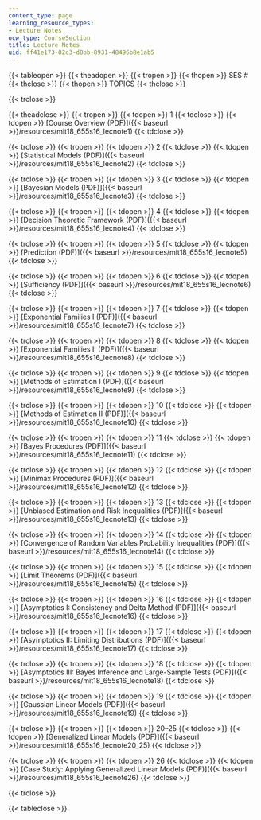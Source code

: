 ```yaml
---
content_type: page
learning_resource_types:
- Lecture Notes
ocw_type: CourseSection
title: Lecture Notes
uid: ff41e173-82c3-d8bb-8931-48496b8e1ab5
---
```


{{< tableopen >}}
{{< theadopen >}}
{{< tropen >}}
{{< thopen >}}
SES #
{{< thclose >}}
{{< thopen >}}
TOPICS
{{< thclose >}}

{{< trclose >}}

{{< theadclose >}}
{{< tropen >}}
{{< tdopen >}}
1
{{< tdclose >}}
{{< tdopen >}}
[Course Overview (PDF)]({{< baseurl >}}/resources/mit18_655s16_lecnote1)
{{< tdclose >}}

{{< trclose >}}
{{< tropen >}}
{{< tdopen >}}
2
{{< tdclose >}}
{{< tdopen >}}
[Statistical Models (PDF)]({{< baseurl >}}/resources/mit18_655s16_lecnote2)
{{< tdclose >}}

{{< trclose >}}
{{< tropen >}}
{{< tdopen >}}
3
{{< tdclose >}}
{{< tdopen >}}
[Bayesian Models (PDF)]({{< baseurl >}}/resources/mit18_655s16_lecnote3)
{{< tdclose >}}

{{< trclose >}}
{{< tropen >}}
{{< tdopen >}}
4
{{< tdclose >}}
{{< tdopen >}}
[Decision Theoretic Framework (PDF)]({{< baseurl >}}/resources/mit18_655s16_lecnote4)
{{< tdclose >}}

{{< trclose >}}
{{< tropen >}}
{{< tdopen >}}
5
{{< tdclose >}}
{{< tdopen >}}
[Prediction (PDF)]({{< baseurl >}}/resources/mit18_655s16_lecnote5)
{{< tdclose >}}

{{< trclose >}}
{{< tropen >}}
{{< tdopen >}}
6
{{< tdclose >}}
{{< tdopen >}}
[Sufficiency (PDF)]({{< baseurl >}}/resources/mit18_655s16_lecnote6)
{{< tdclose >}}

{{< trclose >}}
{{< tropen >}}
{{< tdopen >}}
7
{{< tdclose >}}
{{< tdopen >}}
[Exponential Families I (PDF)]({{< baseurl >}}/resources/mit18_655s16_lecnote7)
{{< tdclose >}}

{{< trclose >}}
{{< tropen >}}
{{< tdopen >}}
8
{{< tdclose >}}
{{< tdopen >}}
[Exponential Families II (PDF)]({{< baseurl >}}/resources/mit18_655s16_lecnote8)
{{< tdclose >}}

{{< trclose >}}
{{< tropen >}}
{{< tdopen >}}
9
{{< tdclose >}}
{{< tdopen >}}
[Methods of Estimation I (PDF)]({{< baseurl >}}/resources/mit18_655s16_lecnote9)
{{< tdclose >}}

{{< trclose >}}
{{< tropen >}}
{{< tdopen >}}
10
{{< tdclose >}}
{{< tdopen >}}
[Methods of Estimation II (PDF)]({{< baseurl >}}/resources/mit18_655s16_lecnote10)
{{< tdclose >}}

{{< trclose >}}
{{< tropen >}}
{{< tdopen >}}
11
{{< tdclose >}}
{{< tdopen >}}
[Bayes Procedures (PDF)]({{< baseurl >}}/resources/mit18_655s16_lecnote11)
{{< tdclose >}}

{{< trclose >}}
{{< tropen >}}
{{< tdopen >}}
12
{{< tdclose >}}
{{< tdopen >}}
[Minimax Procedures (PDF)]({{< baseurl >}}/resources/mit18_655s16_lecnote12)
{{< tdclose >}}

{{< trclose >}}
{{< tropen >}}
{{< tdopen >}}
13
{{< tdclose >}}
{{< tdopen >}}
[Unbiased Estimation and Risk Inequalities (PDF)]({{< baseurl >}}/resources/mit18_655s16_lecnote13)
{{< tdclose >}}

{{< trclose >}}
{{< tropen >}}
{{< tdopen >}}
14
{{< tdclose >}}
{{< tdopen >}}
[Convergence of Random Variables Probability Inequalities (PDF)]({{< baseurl >}}/resources/mit18_655s16_lecnote14)
{{< tdclose >}}

{{< trclose >}}
{{< tropen >}}
{{< tdopen >}}
15
{{< tdclose >}}
{{< tdopen >}}
[Limit Theorems (PDF)]({{< baseurl >}}/resources/mit18_655s16_lecnote15)
{{< tdclose >}}

{{< trclose >}}
{{< tropen >}}
{{< tdopen >}}
16
{{< tdclose >}}
{{< tdopen >}}
[Asymptotics I: Consistency and Delta Method (PDF)]({{< baseurl >}}/resources/mit18_655s16_lecnote16)
{{< tdclose >}}

{{< trclose >}}
{{< tropen >}}
{{< tdopen >}}
17
{{< tdclose >}}
{{< tdopen >}}
[Asymptotics II: Limiting Distributions (PDF)]({{< baseurl >}}/resources/mit18_655s16_lecnote17)
{{< tdclose >}}

{{< trclose >}}
{{< tropen >}}
{{< tdopen >}}
18
{{< tdclose >}}
{{< tdopen >}}
[Asymptotics III: Bayes Inference and Large-Sample Tests (PDF)]({{< baseurl >}}/resources/mit18_655s16_lecnote18)
{{< tdclose >}}

{{< trclose >}}
{{< tropen >}}
{{< tdopen >}}
19
{{< tdclose >}}
{{< tdopen >}}
[Gaussian Linear Models (PDF)]({{< baseurl >}}/resources/mit18_655s16_lecnote19)
{{< tdclose >}}

{{< trclose >}}
{{< tropen >}}
{{< tdopen >}}
20–25
{{< tdclose >}}
{{< tdopen >}}
[Generalized Linear Models (PDF)]({{< baseurl >}}/resources/mit18_655s16_lecnote20_25)
{{< tdclose >}}

{{< trclose >}}
{{< tropen >}}
{{< tdopen >}}
26
{{< tdclose >}}
{{< tdopen >}}
[Case Study: Applying Generalized Linear Models (PDF)]({{< baseurl >}}/resources/mit18_655s16_lecnote26)
{{< tdclose >}}

{{< trclose >}}

{{< tableclose >}}